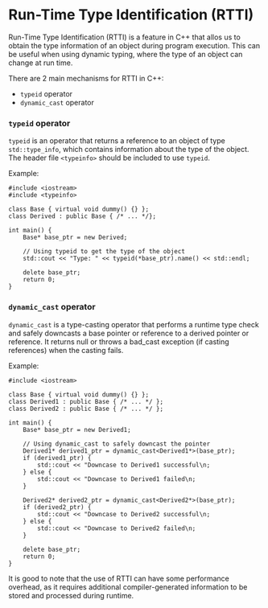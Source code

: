 # Run-Time Type Identification (RTTI)
Run-Time Type Identification (RTTI) is a feature in C++ that allos us to obtain the type information of an object during program execution. This can be useful when using dynamic typing, where the type of an object can change at run time.  

There are 2 main mechanisms for RTTI in C++:
- `typeid` operator
- `dynamic_cast` operator

### `typeid` operator
`typeid` is an operator that returns a reference to an object of type `std::type_info`, which contains information about the type of the object. The header file `<typeinfo>` should be included to use `typeid`.  

Example:  
```
#include <iostream>
#include <typeinfo>

class Base { virtual void dummy() {} };
class Derived : public Base { /* ... */};

int main() {
    Base* base_ptr = new Derived;

    // Using typeid to get the type of the object
    std::cout << "Type: " << typeid(*base_ptr).name() << std::endl;

    delete base_ptr;
    return 0;
}

```

### `dynamic_cast` operator
`dynamic_cast` is a type-casting operator that performs a runtime type check and safely downcasts a base pointer or reference to a derived pointer or reference. It returns null or throws a bad_cast exception (if casting references) when the casting fails.  

Example:
```
#include <iostream>

class Base { virtual void dummy() {} };
class Derived1 : public Base { /* ... */ };
class Derived2 : public Base { /* ... */ };

int main() {
    Base* base_ptr = new Derived1;

    // Using dynamic_cast to safely downcast the pointer
    Derived1* derived1_ptr = dynamic_cast<Derived1*>(base_ptr);
    if (derived1_ptr) {
        std::cout << "Downcase to Derived1 successful\n;
    } else {
        std::cout << "Downcase to Derived1 failed\n;
    }

    Derived2* derived2_ptr = dynamic_cast<Derived2*>(base_ptr);
    if (derived2_ptr) {
        std::cout << "Downcase to Derived2 successful\n;
    } else {
        std::cout << "Downcase to Derived2 failed\n;
    }

    delete base_ptr;
    return 0;
}
```

It is good to note that the use of RTTI can have some performance overhead, as it requires additional compiler-generated information to be stored and processed during runtime.